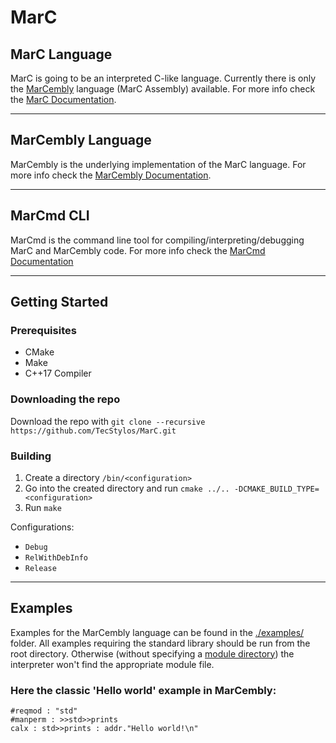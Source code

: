 # <a name="MarC"></a> MarC

## <a name="MarCLang"></a> MarC Language
MarC is going to be an interpreted C-like language.
Currently there is only the [MarCembly](#MarCemblyLang) language (MarC Assembly) available.
For more info check the [MarC Documentation](./docs/MarC.md).
***
## <a name="MarCemblyLang"></a> MarCembly Language

MarCembly is the underlying implementation of the MarC language.
For more info check the [MarCembly Documentation](./docs/MarCembly.md).
***

## <a name="MarCmdCLI"></a> MarCmd CLI
MarCmd is the command line tool for compiling/interpreting/debugging MarC and MarCembly code.
For more info check the [MarCmd Documentation](./docs/MarCmd.md)
***

## Getting Started
### Prerequisites
 * CMake
 * Make
 * C++17 Compiler

### Downloading the repo
Download the repo with `git clone --recursive https://github.com/TecStylos/MarC.git`

### Building
 1. Create a directory `/bin/<configuration>`
 2. Go into the created directory and run `cmake ../.. -DCMAKE_BUILD_TYPE=<configuration>`
 3. Run `make`

Configurations:
 * `Debug`
 * `RelWithDebInfo`
 * `Release`
***

## Examples
Examples for the MarCembly language can be found in the [./examples/](./examples/) folder.
All examples requiring the standard library should be run from the root directory. Otherwise (without specifying a [module directory](./docs/MarCmd.md)) the interpreter won't find the appropriate module file.

### Here the classic 'Hello world' example in MarCembly:
```MarCembly
#reqmod : "std"
#manperm : >>std>>prints
calx : std>>prints : addr."Hello world!\n"
```
